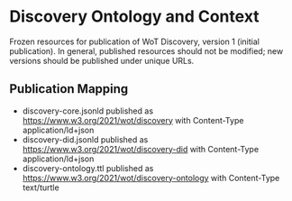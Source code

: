 # Discovery Ontology and Context
Frozen resources for publication of WoT Discovery, version 1 (initial publication).
In general, published resources should not be modified; new versions should be published under unique URLs.

## Publication Mapping
* discovery-core.jsonld published as https://www.w3.org/2021/wot/discovery with Content-Type application/ld+json
* discovery-did.jsonld published as https://www.w3.org/2021/wot/discovery-did with Content-Type application/ld+json
* discovery-ontology.ttl published as https://www.w3.org/2021/wot/discovery-ontology with Content-Type text/turtle
